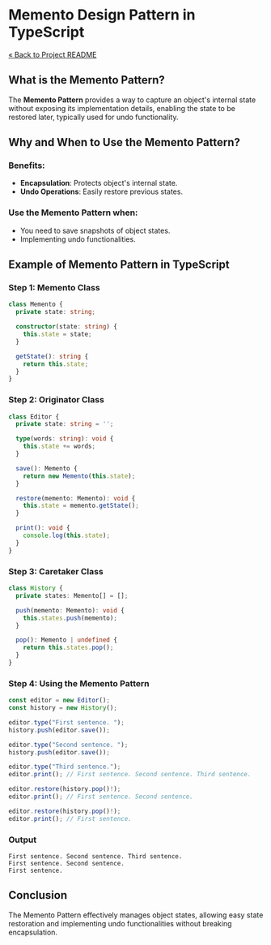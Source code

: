 # Memento Design Pattern in TypeScript

[« Back to Project README](../../README.md)

## What is the Memento Pattern?

The **Memento Pattern** provides a way to capture an object's internal state without exposing its implementation details, enabling the state to be restored later, typically used for undo functionality.

## Why and When to Use the Memento Pattern?

### Benefits:
- **Encapsulation**: Protects object's internal state.
- **Undo Operations**: Easily restore previous states.

### Use the Memento Pattern when:
- You need to save snapshots of object states.
- Implementing undo functionalities.

## Example of Memento Pattern in TypeScript

### Step 1: Memento Class

```typescript
class Memento {
  private state: string;

  constructor(state: string) {
    this.state = state;
  }

  getState(): string {
    return this.state;
  }
}
```

### Step 2: Originator Class

```typescript
class Editor {
  private state: string = '';

  type(words: string): void {
    this.state += words;
  }

  save(): Memento {
    return new Memento(this.state);
  }

  restore(memento: Memento): void {
    this.state = memento.getState();
  }

  print(): void {
    console.log(this.state);
  }
}
```

### Step 3: Caretaker Class

```typescript
class History {
  private states: Memento[] = [];

  push(memento: Memento): void {
    this.states.push(memento);
  }

  pop(): Memento | undefined {
    return this.states.pop();
  }
}
```

### Step 4: Using the Memento Pattern

```typescript
const editor = new Editor();
const history = new History();

editor.type("First sentence. ");
history.push(editor.save());

editor.type("Second sentence. ");
history.push(editor.save());

editor.type("Third sentence.");
editor.print(); // First sentence. Second sentence. Third sentence.

editor.restore(history.pop()!);
editor.print(); // First sentence. Second sentence.

editor.restore(history.pop()!);
editor.print(); // First sentence.
```

### Output
```
First sentence. Second sentence. Third sentence.
First sentence. Second sentence.
First sentence.
```

## Conclusion

The Memento Pattern effectively manages object states, allowing easy state restoration and implementing undo functionalities without breaking encapsulation.